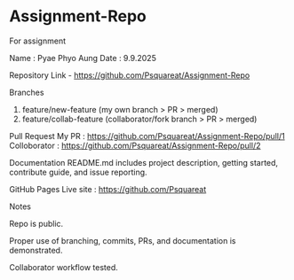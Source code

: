 # Assignment-Repo
For assignment

Name : Pyae Phyo Aung
Date : 9.9.2025

Repository Link - https://github.com/Psquareat/Assignment-Repo


Branches
1. feature/new-feature (my own branch > PR > merged)
2. feature/collab-feature (collaborator/fork branch > PR > merged)

Pull Request
My PR :         https://github.com/Psquareat/Assignment-Repo/pull/1
Colloborator :  https://github.com/Psquareat/Assignment-Repo/pull/2

Documentation
README.md includes project description, getting started, contribute guide, and issue reporting.

GitHub Pages
Live site : https://github.com/Psquareat


Notes

Repo is public.

Proper use of branching, commits, PRs, and documentation is demonstrated.

Collaborator workflow tested.
